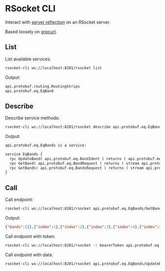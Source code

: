# RSocket CLI

Interact with [server reflection](https://grpc.io/docs/guides/reflection/) on an RSocket server.

Based loosely on [grpcurl](https://github.com/fullstorydev/grpcurl).

## List

List available services:

```sh
rsocket-cli ws://localhost:8201/rsocket list
```

Output:

```txt
api.protobuf.routing.RoutingStrips
api.protobuf.eq.EqBand
```

## Describe

Describe service methods:

```sh
rsocket-cli ws://localhost:8201/rsocket describe api.protobuf.eq.EqBands
```

Output:

```txt
api.protobuf.eq.EqBands is a service:

service EqBands {
  rpc UpdateBand( api.protobuf.eq.BandIdent ) returns ( api.protobuf.mutation.MutationResult );
  rpc GetBand( api.protobuf.eq.BandRequest ) returns ( stream api.protobuf.eq.BandResponse );
  rpc GetBands( api.protobuf.eq.BandsRequest ) returns ( stream api.protobuf.eq.BandsResponse );
}
```

## Call

Call endpoint:

```sh
rsocket-cli ws://localhost:8201/rsocket api.protobuf.eq.EqBands/GetBands
```

Output:

```json
{"bands":[{},{"index":1},{"index":2},{"index":3},{"index":4},{"index":5}]}
```

Call endpoint with token:

```sh
rsocket-cli ws://localhost:8201/rsocket -t bearerToken api.protobuf.eq.EqBands/GetBands
```

Call endpoint with data:

```sh
rsocket-cli ws://localhost:8201/rsocket api.protobuf.eq.EqBands/UpdateBand -d '{"faderNumber":0,"index":0,"gain":38}
```
